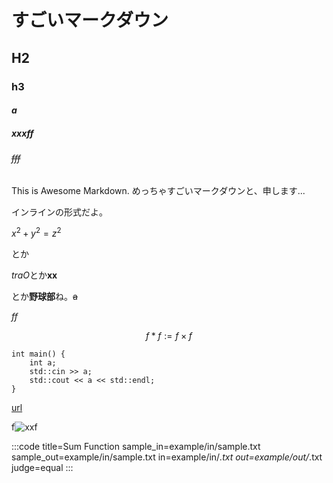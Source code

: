 # すごいマークダウン
## H2
### h3
#### $a$
##### *xxx*ff
###### ~~fff~~

This is Awesome Markdown.
めっちゃすごいマークダウンと、申します...

インラインの形式だよ。 

$x^2 + y^2 = z^2$ 

とか

*traO*とか**xx** 


とか**野球部**ね。~~a~~


*ff*

$$
f*f := f\times f
$$

```
int main() {
    int a;
    std::cin >> a;
    std::cout << a << std::endl;
}
```

[url](https://atcoder.jp/)

f![xx](ff)f

:::code
title=Sum Function
sample_in=example/in/sample.txt
sample_out=example/in/sample.txt
in=example/in/*.txt
out=example/out/*.txt
judge=equal
:::
